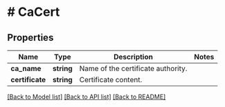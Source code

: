 # # CaCert

## Properties

Name | Type | Description | Notes
------------ | ------------- | ------------- | -------------
**ca_name** | **string** | Name of the certificate authority. |
**certificate** | **string** | Certificate content. |

[[Back to Model list]](../../README.md#models) [[Back to API list]](../../README.md#endpoints) [[Back to README]](../../README.md)
